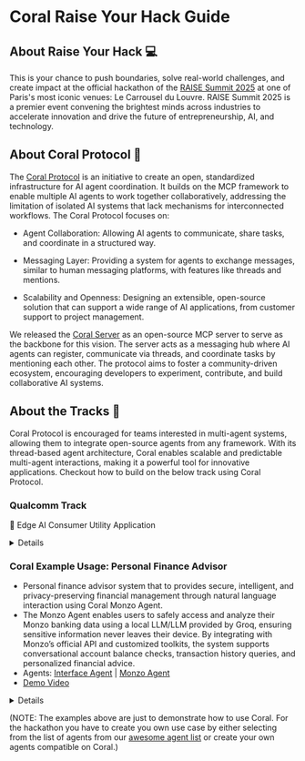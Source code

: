 # Coral Raise Your Hack Guide

## About Raise Your Hack 💻
This is your chance to push boundaries, solve real-world challenges, and create impact at the official hackathon of the [RAISE Summit 2025](https://www.raisesummit.com/) at one of Paris's most iconic venues: Le Carrousel du Louvre. RAISE Summit 2025 is a premier event convening the brightest minds across industries to accelerate innovation and drive the future of entrepreneurship, AI, and technology.

## About Coral Protocol 🪸

The [Coral Protocol](https://www.coralprotocol.org/) is an initiative to create an open, standardized infrastructure for AI agent coordination. It builds on the MCP framework to enable multiple AI agents to work together collaboratively, addressing the limitation of isolated AI systems that lack mechanisms for interconnected workflows. The Coral Protocol focuses on:

- Agent Collaboration: Allowing AI agents to communicate, share tasks, and coordinate in a structured way.

- Messaging Layer: Providing a system for agents to exchange messages, similar to human messaging platforms, with features like threads and mentions.

- Scalability and Openness: Designing an extensible, open-source solution that can support a wide range of AI applications, from customer support to project management.

We released the [Coral Server](https://github.com/Coral-Protocol/coral-server) as an open-source MCP server to serve as the backbone for this vision. The server acts as a messaging hub where AI agents can register, communicate via threads, and coordinate tasks by mentioning each other. The protocol aims to foster a community-driven ecosystem, encouraging developers to experiment, contribute, and build collaborative AI systems.

## About the Tracks 🎯

Coral Protocol is encouraged for teams interested in multi-agent systems, allowing them to integrate open-source agents from any framework. With its thread-based agent architecture, Coral enables scalable and predictable multi-agent interactions, making it a powerful tool for innovative applications. Checkout how to build on the below track using Coral Protocol.

### Qualcomm Track

🧠 Edge AI Consumer Utility Application

<details>

Build a powerful, AI-driven utility app for everyday users—right at the edge.
In this track, you'll will develop a consumer-facing utility application that runs entirely on-device using the Snapdragon X Elite platform. The challenge is to harness the power of Edge AI to create a tool that is both useful and accessible to a broad audience—without relying on cloud connectivity.

🔍 What We’re Looking For:

• Consumer-Oriented: The app should appeal to a wide range of users and offer clear, everyday value.
• Utility-Focused: It must help users accomplish a task—whether it's organizing, creating, assisting, or enhancing their experience.
• Edge AI-Powered: The core functionality should include a probabilistic AI component (e.g., computer vision, audio processing, or generative AI) that runs locally in a resource-constrained environment.
• Cross-Platform: While the app targets Snapdragon X Elite, it should be compatible with Windows, macOS, and Linux.
• Developer-Ready: Submissions should include a GitHub repository with setup and run instructions. A polished consumer UI is not required—focus on functionality and innovation.

🛠️ Tech Flexibility:

• Use any programming language or framework.
• Combine multiple AI modalities (CV, audio, Gen AI) as needed.
• No internet connection should be required for core functionality.

Qualcomm will directly ship the Copilot+ PC with the Snapdragon® X Elite (loaner devices) to selected participants and collect them at the conclusion of the hackathon.

The hardware will be shipped on June 30th with next-day delivery.

</details>

### Coral Example Usage: Personal Finance Advisor

- Personal finance advisor system that  to provides secure, intelligent, and privacy-preserving financial management through natural language interaction using Coral Monzo Agent.
- The Monzo Agent enables users to safely access and analyze their Monzo banking data using a local LLM/LLM provided by Groq, ensuring sensitive information never leaves their device. By integrating with Monzo’s official API and customized toolkits, the system supports conversational account balance checks, transaction history queries, and personalized financial advice.
- Agents: [Interface Agent](https://github.com/Coral-Protocol/Coral-Interface-Agent) | [Monzo Agent](https://github.com/Coral-Protocol/Coral-Monzo-Agent)
- [Demo Video](https://drive.google.com/file/d/1carCDjr-sZbTs5OOmzwSPsLItCwbnW0Y/view?usp=sharing)


<details>

### 1. Setup Coral Server and Coral Studio

<details>

- To setup the [Coral Server](https://github.com/Coral-Protocol/coral-server) and [Coral Studio UI](https://github.com/Coral-Protocol/coral-studio), follow the steps given in repository to install.

- In order to test if both are working, open the same instance in two terminals and run both simultaneously.

```bash
# run studio
yarn dev
```
- You will see both running like this simultaneously if succesful and should be able to access Coral Studio from your browser.

![Coral Server and Studio Running](images/server-studio.png)

- On Coral Studio, ensure the connection to Coral Server.

![Coral Server and Studio Connection UI](images/coral-connection.png)

<details>

<summary>Install Java if UNAVAILABLE in order to run Coral Server</summary>

Install Java

```bash

# Apt update
sudo apt update

# Install the JDK
sudo apt install openjdk-17-jdk

# Check version
java -version
```

Run Coral Server

```bash

./gradlew run

```

</details>

<details>

<summary>Install Yarn if UNAVAILABLE in order to run Coral Studio</summary>

Install Yarn

```bash
# Download and install nvm:
curl -o- https://raw.githubusercontent.com/nvm-sh/nvm/v0.40.3/install.sh | bash

# in lieu of restarting the shell
\. "$HOME/.nvm/nvm.sh"

# Download and install Node.js:
nvm install 22

# Verify the Node.js version:
node -v # Should print "v22.17.0".
nvm current # Should print "v22.17.0".

# Download and install Yarn:
corepack enable yarn

# Verify Yarn version:
yarn -v

# Install from yarn
yarn install

# Allow port for eternal access
sudo ufw allow 5173

```

Run Coral Studio

```bash

yarn dev

```

</details>

</details>

### 2. Setup the Agents

<details>  

- Terminate the Coral Server and Coral Studio connections from above and start below steps.
- In this example, we are using the agents: [Coral Interface Agent](https://github.com/Coral-Protocol/Coral-Interface-Agent) and [Coral Monzo Agent](https://github.com/Coral-Protocol/Coral-Monzo-Agent).  
- Please click on the link and set up the agents by following the setup instructions in the repository.  
- Check the output below to see how the terminal will look after succesfull installation, keep in mind the directory you are at while doing `uv sync`.


</details>

### 3. Run the Agents

<details>

<summary>You can run in either of the below modes to get your system running.</summary>

#### 1. Executable Mode

<details>

- The Executable Mode is part of the Coral Protocol Orchestrator which works with [Coral Studio UI](https://github.com/Coral-Protocol/coral-studio).  

- Checkout: [How to Build a Multi-Agent System with Awesome Open Source Agents using Coral Protocol](https://github.com/Coral-Protocol/existing-agent-sessions-tutorial-private-temp).  

- Update the file: `coral-server/src/main/resources/application.yaml` with the details below. 

```bash
# replace "root" with YOUR/PROJECT/DIRECTORY if different

applications:
  - id: "app"
    name: "Default Application"
    description: "Default application for testing"
    privacyKeys:
      - "default-key"
      - "public"
      - "priv"

registry:
  interface:
    options:
      - name: "API_KEY"
        type: "string"
        description: "API key for the service"
    runtime:
      type: "executable"
      command: ["bash", "-c", "/root/Coral-Interface-Agent/run_agent.sh main.py"]
      environment:
        - name: "API_KEY"
          from: "API_KEY"
        - name: "MODEL_NAME"
          value: "gpt-4.1"
        - name: "MODEL_PROVIDER"
          value: "openai"
        - name: "MODEL_TOKEN"
          value: "16000"
        - name: "MODEL_TEMPERATURE"
          value: "0.3"
          
  monzo:
    options:
      - name: "API_KEY"
        type: "string"
        description: "API key for the service"
      - name: "MONZO_ACCESS_TOKEN"
        type: "string"
        description: "MONZO_ACCESS_TOKEN"
      - name: "MONZO_ACCOUNT_ID"
        type: "string"
        description: "MONZO_ACCOUNT_ID"
    runtime:
      type: "executable"
      command: ["bash", "-c", "/root/Coral-Monzo-Agent/run_agent.sh main.py"]
      
      environment:
        - name: "API_KEY"
          from: "API_KEY"
        - name: "MODEL"
          value: "llama-3.3-70b-versatile"
        - name: "LLM_MODEL_PROVIDER"
          value: "groq"
        - name: "MONZO_ACCESS_TOKEN"
          from: "MONZO_ACCESS_TOKEN"
        - name: "MONZO_ACCOUNT_ID"
          from: "MONZO_ACCOUNT_ID"
```

- Run the [Coral Server](https://github.com/Coral-Protocol/coral-server) and [Coral Studio](https://github.com/Coral-Protocol/coral-studio). 

- You do not need to set up the `.env` in the project directory for running in this mode; it will be captured through the variables below.  

- After the agents are loaded properly, you will see "2 agents" connected. Proceed ahead with "Select Session", add the agents, api key and esure to add both the Custom Tools to the Interface Agent.

![Vultr Instance](images/agent-connected.png)  

</details>

#### 2. Dev Mode

<details>

- The Dev Mode allows the Coral Server and all agents to be seaprately running on each terminal without UI support.  

- Ensure that the [Coral Server](https://github.com/Coral-Protocol/coral-server) is running on your system and run below commands in separate terminals.

- Ensure that you have setup the `.env` file with required keys.  

Run the Interface Agent

```bash
# cd to directory
cd Coral-Interface-Agent

# Run the agent using `uv`:
uv run python main.py
```

Run the Pandas Agent

```bash
# cd to directory
cd Coral-Monzo-Agent

# Run the agent using `uv`:
uv run python main.py
```

</details>

</details>

</details>

(NOTE: The examples above are just to demonstrate how to use Coral. For the hackathon you have to create you own use case by either selecting from the list of agents from our [awesome agent list](https://github.com/Coral-Protocol/awesome-agents-for-multi-agent-systems) or create your own agents compatible on Coral.)

